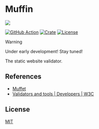 # Muffin

![](https://raviqqe.s3.amazonaws.com/muffin/cute-icon-wide.png)

[![GitHub Action](https://img.shields.io/github/actions/workflow/status/raviqqe/muffin/test.yaml?branch=main&style=flat-square)](https://github.com/raviqqe/muffin/actions)
[![Crate](https://img.shields.io/crates/v/muffin.svg?style=flat-square)](https://crates.io/crates/muffin)
[![License](https://img.shields.io/github/license/raviqqe/muffin.svg?style=flat-square)](LICENSE)

> [!WARNING]
> Under early development! Stay tuned!

The static website validator.

## References

- [Muffet](https://github.com/raviqqe/muffet)
- [Validators and tools | Developers | W3C](https://www.w3.org/developers/tools/)

## License

[MIT](LICENSE)
